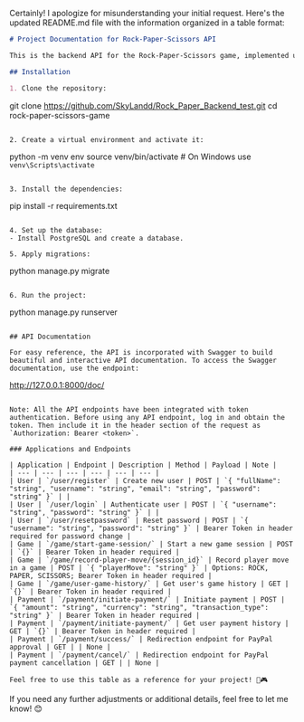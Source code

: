 Certainly! I apologize for misunderstanding your initial request. Here's the updated README.md file with the information organized in a table format:

```markdown
# Project Documentation for Rock-Paper-Scissors API

This is the backend API for the Rock-Paper-Scissors game, implemented using Django Rest Framework. The API handles user management, game sessions, and payment transactions using PayPal.

## Installation

1. Clone the repository:
   ```
   git clone https://github.com/SkyLandd/Rock_Paper_Backend_test.git
   cd rock-paper-scissors-game
   ```

2. Create a virtual environment and activate it:
   ```
   python -m venv env
   source venv/bin/activate  # On Windows use `venv\Scripts\activate`
   ```

3. Install the dependencies:
   ```
   pip install -r requirements.txt
   ```

4. Set up the database:
   - Install PostgreSQL and create a database.

5. Apply migrations:
   ```
   python manage.py migrate
   ```

6. Run the project:
   ```
   python manage.py runserver
   ```

## API Documentation

For easy reference, the API is incorporated with Swagger to build beautiful and interactive API documentation. To access the Swagger documentation, use the endpoint:
```
http://127.0.0.1:8000/doc/
```

Note: All the API endpoints have been integrated with token authentication. Before using any API endpoint, log in and obtain the token. Then include it in the header section of the request as `Authorization: Bearer <token>`.

### Applications and Endpoints

| Application | Endpoint | Description | Method | Payload | Note |
| --- | --- | --- | --- | --- | --- |
| User | `/user/register` | Create new user | POST | `{ "fullName": "string", "username": "string", "email": "string", "password": "string" }` | |
| User | `/user/login` | Authenticate user | POST | `{ "username": "string", "password": "string" }` | |
| User | `/user/resetpassword` | Reset password | POST | `{ "username": "string", "password": "string" }` | Bearer Token in header required for password change |
| Game | `/game/start-game-session/` | Start a new game session | POST | `{}` | Bearer Token in header required |
| Game | `/game/record-player-move/{session_id}` | Record player move in a game | POST | `{ "playerMove": "string" }` | Options: ROCK, PAPER, SCISSORS; Bearer Token in header required |
| Game | `/game/user-game-history/` | Get user's game history | GET | `{}` | Bearer Token in header required |
| Payment | `/payment/initiate-payment/` | Initiate payment | POST | `{ "amount": "string", "currency": "string", "transaction_type": "string" }` | Bearer Token in header required |
| Payment | `/payment/initiate-payment/` | Get user payment history | GET | `{}` | Bearer Token in header required |
| Payment | `/payment/success/` | Redirection endpoint for PayPal approval | GET | | None |
| Payment | `/payment/cancel/` | Redirection endpoint for PayPal payment cancellation | GET | | None |

Feel free to use this table as a reference for your project! 🚀🎮
```

If you need any further adjustments or additional details, feel free to let me know! 😊